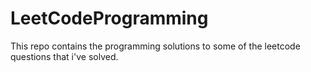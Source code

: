 # LeetCodeProgramming
This repo contains the programming solutions to some of the leetcode questions that i've solved.
